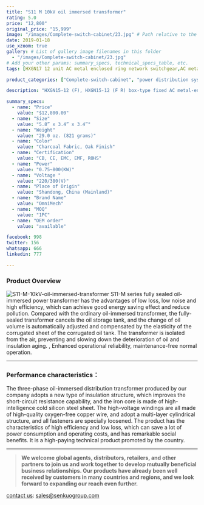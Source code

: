 ```yaml
---
title: "S11 M 10kV oil immersed transformer"
rating: 5.0
price: "12,800"
original_price: "15,999"
image: "/images/Complete-switch-cabinet/23.jpg" # Path relative to the 'static' folder or use Hugo Pipes
date: 2019-01-18
use_xzoom: true
gallery: # List of gallery image filenames in this folder
  - "/images/Complete-switch-cabinet/23.jpg"
# Add your other params: summary_specs, technical_specs_table, etc.
tags: [HXGN17 12 unit AC metal enclosed ring network switchgear,AC metal enclosed ring network switchgear,12 unit AC metal enclosed ring network switchgear,power distribution system,ring network power supply,stable power distribution,electrical components,circuit breaking,isolation,protection,easy installation,easy maintenance,continuous and secure power supply]

product_categories: ["Complete-switch-cabinet", "power distribution system"]

description: "HXGN15-12 (F), HXGN15-12 (F R) box-type fixed AC metal-enclosed switchgear (hereinafter referred to as switchgear), suitable for rated voltage of 12KV, rated frequency of 50HZ, rated current of 630A and above A three-phase AC system powered by network cabinets or radial terminals, used for segmenting and branching of cable lines."

summary_specs:
  - name: "Price"
    value: "$12,800.00"
  - name: "Size"
    value: "5.8” x 3.4” x 3.4”"
  - name: "Weight"
    value: "29.0 oz. (821 grams)"
  - name: "Color"
    value: "Charcoal Fabric, Oak Finish"
  - name: "Certification"
    value: "CB, CE, EMC, EMF, ROHS"
  - name: "Power"
    value: "0.75~800(KW)"
  - name: "Voltage "
    value: "220/380(V)"
  - name: "Place of Origin"
    value: "Shandong, China (Mainland)"
  - name: "Brand Name"
    value: "OmniMech"
  - name: "MOQ"
    value: "1PC"
  - name: "OEM order"
    value: "available"

facebook: 998
twitter: 156
whatsapp: 666
linkedin: 777    

---
```



### Product Overview


![S11-M-10kV-oil-immersed-transformer](/images/Complete-switch-cabinet/45.png) 
S11-M series fully sealed oil-immersed power transformer has the advantages of low loss, low noise and high efficiency, which can achieve good energy saving effect and reduce pollution. Compared with the ordinary oil-immersed transformer, the fully-sealed transformer cancels the oil storage tank, and the change of oil volume is automatically adjusted and compensated by the elasticity of the corrugated sheet of the corrugated oil tank. The transformer is isolated from the air, preventing and slowing down the deterioration of oil and insulation aging. , Enhanced operational reliability, maintenance-free normal operation.

* * *

### Performance characteristics：

The three-phase oil-immersed distribution transformer produced by our company adopts a new type of insulation structure, which improves the short-circuit resistance capability, and the iron core is made of high-intelligence cold silicon steel sheet. The high-voltage windings are all made of high-quality oxygen-free copper wire, and adopt a multi-layer cylindrical structure, and all fasteners are specially loosened. The product has the characteristics of high efficiency and low loss, which can save a lot of power consumption and operating costs, and has remarkable social benefits. It is a high-paying technical product promoted by the country.

* * *

> **We welcome global agents, distributors, retailers, and other partners to join us and work together to develop mutually beneficial business relationships. Our products have already been well received by customers in many countries and regions, and we look forward to expanding our reach even further.**

 [contact us](/contact/): sales@senkuogroup.com  

